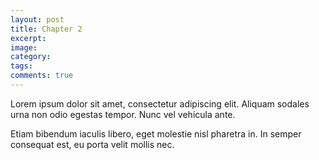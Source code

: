 ```yaml
---
layout: post
title: Chapter 2
excerpt:
image:
category:
tags:
comments: true
---
```


Lorem ipsum dolor sit amet, consectetur adipiscing elit. Aliquam sodales 
urna non odio egestas tempor. Nunc vel vehicula ante.
<!--more-->
Etiam bibendum iaculis libero, eget molestie nisl pharetra in. 
In semper consequat est, eu porta velit mollis nec.
